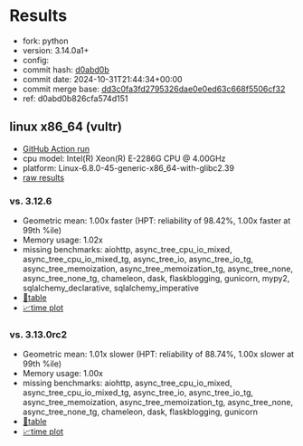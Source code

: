 # Results

- fork: python
- version: 3.14.0a1+
- config: 
- commit hash: [d0abd0b](https://github.com/python/cpython/commit/d0abd0b)
- commit date: 2024-10-31T21:44:34+00:00
- commit merge base: [dd3c0fa3fd2795326dae0e0ed63c668f5506cf32](https://github.com/python/cpython/commit/dd3c0fa3fd2795326dae0e0ed63c668f5506cf32)
- ref: d0abd0b826cfa574d151

## linux x86_64 (vultr)

- [GitHub Action run](https://github.com/facebookexperimental/free-threading-benchmarking/actions/runs/11621986646)
- cpu model: Intel(R) Xeon(R) E-2286G CPU @ 4.00GHz
- platform: Linux-6.8.0-45-generic-x86_64-with-glibc2.39
- [raw results](bm-20241031-vultr-x86_64-python-d0abd0b826cfa574d151-3.14.0a1%2B-d0abd0b.json)

### vs. 3.12.6

- Geometric mean: 1.00x faster (HPT: reliability of 98.42%, 1.00x faster at 99th %ile)
- Memory usage: 1.02x
- missing benchmarks: aiohttp, async_tree_cpu_io_mixed, async_tree_cpu_io_mixed_tg, async_tree_io, async_tree_io_tg, async_tree_memoization, async_tree_memoization_tg, async_tree_none, async_tree_none_tg, chameleon, dask, flaskblogging, gunicorn, mypy2, sqlalchemy_declarative, sqlalchemy_imperative
- [📄table](bm-20241031-vultr-x86_64-python-d0abd0b826cfa574d151-3.14.0a1%2B-d0abd0b-vs-3.12.6.md)
- [📈time plot](bm-20241031-vultr-x86_64-python-d0abd0b826cfa574d151-3.14.0a1%2B-d0abd0b-vs-3.12.6.svg)

### vs. 3.13.0rc2

- Geometric mean: 1.01x slower (HPT: reliability of 88.74%, 1.00x slower at 99th %ile)
- Memory usage: 1.00x
- missing benchmarks: aiohttp, async_tree_cpu_io_mixed, async_tree_cpu_io_mixed_tg, async_tree_io, async_tree_io_tg, async_tree_memoization, async_tree_memoization_tg, async_tree_none, async_tree_none_tg, chameleon, dask, flaskblogging, gunicorn
- [📄table](bm-20241031-vultr-x86_64-python-d0abd0b826cfa574d151-3.14.0a1%2B-d0abd0b-vs-3.13.0rc2.md)
- [📈time plot](bm-20241031-vultr-x86_64-python-d0abd0b826cfa574d151-3.14.0a1%2B-d0abd0b-vs-3.13.0rc2.svg)

